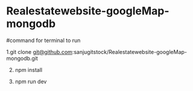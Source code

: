# Realestatewebsite-googleMap-mongodb

#command for terminal to run

1.git clone git@github.com:sanjugitstock/Realestatewebsite-googleMap-mongodb.git

2. npm install 

3. npm run dev

